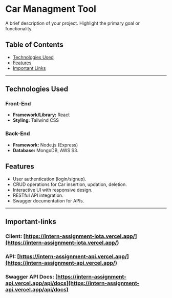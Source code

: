 # Car Managment Tool

A brief description of your project. Highlight the primary goal or functionality.  

## Table of Contents  
- [Technologies Used](#technologies-used)  
- [Features](#features)  
- [Important Links](#important-links)  

---

## Technologies Used  
### Front-End  
- **Framework/Library:** React  
- **Styling:** Tailwind CSS  

### Back-End  
- **Framework:** Node.js (Express) 
- **Database:** MongoDB, AWS S3.  

## Features  
- User authentication (login/signup).  
- CRUD operations for Car insertion, updation, deletion.  
- Interactive UI with responsive design.  
- RESTful API integration.  
- Swagger documentation for APIs.  

---

## Important-links
### Client: [https://intern-assignment-iota.vercel.app/](https://intern-assignment-iota.vercel.app/)
### API: [https://intern-assignment-api.vercel.app/](https://intern-assignment-api.vercel.app/)
### Swagger API Docs: [https://intern-assignment-api.vercel.app/api/docs](https://intern-assignment-api.vercel.app/api/docs)
